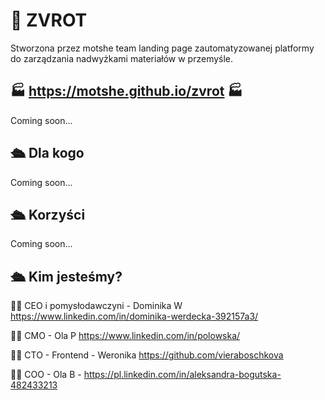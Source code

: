 # 🚢 ZVROT 


Stworzona przez motshe team landing page zautomatyzowanej platformy do zarządzania nadwyżkami
materiałów w przemyśle.


## 🏭 https://motshe.github.io/zvrot 🏭 

Coming soon...

## 🛳️ Dla kogo

Coming soon...

## 🛳️ Korzyści

Coming soon...

## 🛳️ Kim jesteśmy?


:woman_technologist: CEO i pomysłodawczyni - Dominika W https://www.linkedin.com/in/dominika-werdecka-392157a3/

:woman_technologist: CMO - Ola P https://www.linkedin.com/in/polowska/

:woman_technologist: CTO - Frontend - Weronika https://github.com/vieraboschkova

:woman_technologist: COO - Ola B - https://pl.linkedin.com/in/aleksandra-bogutska-482433213

